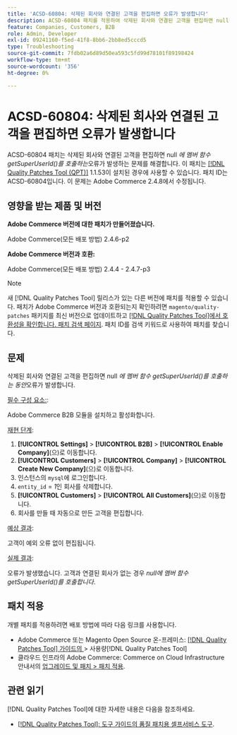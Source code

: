 ```yaml
---
title: 'ACSD-60804: 삭제된 회사와 연결된 고객을 편집하면 오류가 발생합니다'
description: ACSD-60804 패치를 적용하여 삭제된 회사와 연결된 고객을 편집하면 null*에서 멤버 함수 getSuperUserId()를 호출하는 *오류가 발생하는 Adobe Commerce 문제를 해결합니다.
feature: Companies, Customers, B2B
role: Admin, Developer
exl-id: 09241160-f5ed-41f8-8bb6-2bb8ed5cccd5
type: Troubleshooting
source-git-commit: 7fdb02a6d89d50ea593c5fd99d78101f89198424
workflow-type: tm+mt
source-wordcount: '356'
ht-degree: 0%

---
```


# ACSD-60804: 삭제된 회사와 연결된 고객을 편집하면 오류가 발생합니다

ACSD-60804 패치는 삭제된 회사와 연결된 고객을 편집하면 null *에 멤버 함수 getSuperUserId()를 호출하는*&#x200B;오류가 발생하는 문제를 해결합니다. 이 패치는 [[!DNL Quality Patches Tool (QPT)]](/help/tools/quality-patches-tool/quality-patches-tool-to-self-serve-quality-patches.md) 1.1.53이 설치된 경우에 사용할 수 있습니다. 패치 ID는 ACSD-60804입니다. 이 문제는 Adobe Commerce 2.4.8에서 수정됩니다.

## 영향을 받는 제품 및 버전

**Adobe Commerce 버전에 대한 패치가 만들어졌습니다.**

Adobe Commerce(모든 배포 방법) 2.4.6-p2

**Adobe Commerce 버전과 호환:**

Adobe Commerce(모든 배포 방법) 2.4.4 - 2.4.7-p3

>[!NOTE]
>
>새 [!DNL Quality Patches Tool] 릴리스가 있는 다른 버전에 패치를 적용할 수 있습니다. 패치가 Adobe Commerce 버전과 호환되는지 확인하려면 `magento/quality-patches` 패키지를 최신 버전으로 업데이트하고 [[!DNL Quality Patches Tool]에서 호환성을 확인합니다. 패치 검색 페이지](https://experienceleague.adobe.com/tools/commerce-quality-patches/index.html?lang=ko). 패치 ID를 검색 키워드로 사용하여 패치를 찾습니다.

## 문제

삭제된 회사와 연결된 고객을 편집하면 null *에 멤버 함수 getSuperUserId()를 호출하는 동안*&#x200B;오류가 발생합니다.

<u>필수 구성 요소:</u>:

Adobe Commerce B2B 모듈을 설치하고 활성화합니다.

<u>재현 단계</u>:

1. **[!UICONTROL Settings]** > **[!UICONTROL B2B]** > **[!UICONTROL Enable Company]**(으)로 이동합니다.
1. **[!UICONTROL Customers]** > **[!UICONTROL Company]** > **[!UICONTROL Create New Company]**(으)로 이동합니다.
1. 인스턴스의 `mysql`에 로그인합니다.
1. `entity_id` = *1*&#x200B;인 회사를 삭제합니다.
1. **[!UICONTROL Customers]** > **[!UICONTROL All Customers]**(으)로 이동합니다.
1. 회사를 만들 때 자동으로 만든 고객을 편집합니다.

<u>예상 결과</u>:

고객이 예외 오류 없이 편집됩니다.

<u>실제 결과</u>:

오류가 발생했습니다. 고객과 연결된 회사가 없는 경우 *null에 멤버 함수 getSuperUserId()를 호출합니다*.

## 패치 적용

개별 패치를 적용하려면 배포 방법에 따라 다음 링크를 사용합니다.

* Adobe Commerce 또는 Magento Open Source 온-프레미스: [[!DNL Quality Patches Tool]  가이드의 ](/help/tools/quality-patches-tool/usage.md)> 사용량[!DNL Quality Patches Tool]
* 클라우드 인프라의 Adobe Commerce: Commerce on Cloud Infrastructure 안내서의 [업그레이드 및 패치 > 패치 적용](https://experienceleague.adobe.com/docs/commerce-cloud-service/user-guide/develop/upgrade/apply-patches.html?lang=ko).

## 관련 읽기

[!DNL Quality Patches Tool]에 대한 자세한 내용은 다음을 참조하세요.

* [[!DNL Quality Patches Tool]: 도구 가이드의 품질 패치용 셀프서비스 도구](/help/tools/quality-patches-tool/quality-patches-tool-to-self-serve-quality-patches.md).
